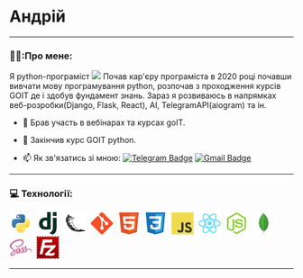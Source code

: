 # Андрій

----


### :man_technologist::Про мене: 
Я python-програміст <img src="https://media.giphy.com/media/WUlplcMpOCEmTGBtBW/giphy.gif" width="30px"> Почав кар'єру програміста в 2020 році почавши вивчати мову програмування python, розпочав з проходження курсів GOIT де і здобув фундамент знань. Зараз я розвиваюсь в напрямках веб-розробки(Django, Flask, React), AI, TelegramAPI(aiogram) та ін.

- :telescope: Брав участь в вебінарах та курсах goIT.

- :seedling: Закінчив курс GOIT python.


- :mailbox: Як зв'язатись зі мною: [![Telegram Badge](https://img.shields.io/badge/-Telegram-blue?style=flat&logo=Telegram&logoColor=white)](https://t.me/bbylfg) [![Gmail Badge](https://img.shields.io/badge/-Gmail-red?style=flat&logo=Gmail&logoColor=white)](mailto:a.shcherbak337@gmail.com)

---

### :computer: Технології:

<div>
  <img src="https://github.com/devicons/devicon/blob/master/icons/python/python-original.svg" title="python" alt="python" width="40" height="40"/>&nbsp
  <img src="https://github.com/devicons/devicon/blob/master/icons/django/django-plain.svg" title="django" alt="django" width="40" height="40"/>&nbsp
  <img src="https://github.com/devicons/devicon/blob/master/icons/flask/flask-original.svg" title="flask" alt="flask" width="40" height="40"/>&nbsp
  <img src="https://github.com/devicons/devicon/blob/master/icons/git/git-original.svg" title="git" alt="git" width="40" height="40"/>&nbsp
  <img src="https://github.com/devicons/devicon/blob/master/icons/html5/html5-original.svg" title="html5" alt="html5" width="40" height="40"/>&nbsp
  <img src="https://github.com/devicons/devicon/blob/master/icons/css3/css3-original.svg" title="css" alt="css" width="40" height="40"/>&nbsp
  <img src="https://github.com/devicons/devicon/blob/master/icons/javascript/javascript-original.svg" title="javascript" alt="javascript" width="40" height="40"/>&nbsp
  <img src="https://github.com/devicons/devicon/blob/master/icons/react/react-original.svg" title="reactjs" alt="reactjs" width="40" height="40"/>&nbsp
  <img src="https://github.com/devicons/devicon/blob/master/icons/nodejs/nodejs-original.svg" title="nodejs" alt="nodejs" width="40" height="40"/>&nbsp
  <img src="https://github.com/devicons/devicon/blob/master/icons/mongodb/mongodb-original.svg" title="mongodb" alt="mongodb" width="40" height="40"/>&nbsp
  <img src="https://github.com/devicons/devicon/blob/master/icons/sass/sass-original.svg" title="sass/scss" alt="sass/scss" width="40" height="40"/>&nbsp;
  <img src="https://github.com/devicons/devicon/blob/master/icons/filezilla/filezilla-plain.svg" title="filezilla" alt="filezilla" width="40" height="40"/>&nbsp;
</div>

---

